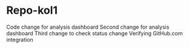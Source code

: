 # Repo-kol1
Code change for analysis dashboard
Second change for analysis dashboard
Third change to check status change
Verifying GitHub.com integration
